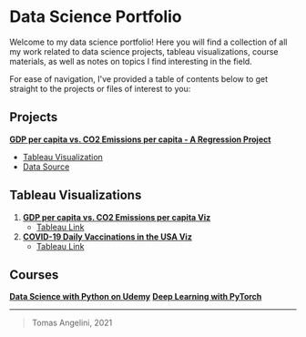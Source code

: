 # Data Science Portfolio

Welcome to my data science portfolio! Here you will find a collection of all my work related to data science projects, tableau visualizations, course materials, as well as notes on topics I find interesting in the field. 

For ease of navigation, I've provided a table of contents below to get straight to the projects or files of interest to you:

## Projects
**[GDP per capita vs. CO2 Emissions per capita - A Regression Project](https://github.com/TommyAngelini/Data-Science-Projects/tree/main/Projects/GDPVersusEmissions)**
- [Tableau Visualization](https://public.tableau.com/app/profile/tomas.angelini/viz/GDPvsCO2EmissionsbyCountry/CountryGDPvs_CO2EmissionsDashboard)
- [Data Source](https://ourworldindata.org/grapher/co2-emissions-vs-gdp)

## Tableau Visualizations
1. **[GDP per capita vs. CO2 Emissions per capita Viz](https://github.com/TommyAngelini/Data-Science-Projects/tree/main/Tableau%20Visualizations/1.%20GDP%20vs.%20CO2)**
	- [Tableau Link](https://public.tableau.com/app/profile/tomas.angelini/viz/GDPvsCO2EmissionsbyCountry/CountryGDPvs_CO2EmissionsDashboard) 
3. **[COVID-19 Daily Vaccinations in the USA Viz](https://github.com/TommyAngelini/Data-Science-Projects/tree/main/Tableau%20Visualizations/2.%20COVID-19%20Vaccinations%20in%20the%20USA)**
	- [Tableau Link](https://public.tableau.com/app/profile/tomas.angelini/viz/USACOVID-19VaccinationDashboard/Dashboard1)

## Courses
**[Data Science with Python on Udemy](https://github.com/TommyAngelini/Data-Science-Projects/tree/main/Courses/Data%20Science%20With%20Python%20Udemy)**
**[Deep Learning with PyTorch](https://github.com/TommyAngelini/Data-Science-Projects/tree/main/Courses/Deep%20Learning%20with%20Pytorch)**


---

> Tomas Angelini, 2021
